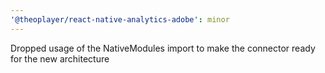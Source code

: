 ```yaml
---
'@theoplayer/react-native-analytics-adobe': minor
---
```


Dropped usage of the NativeModules import to make the connector ready for the new architecture
